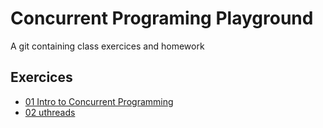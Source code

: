 # Concurrent Programing Playground

A git containing class exercices and homework

## Exercices

- [01 Intro to Concurrent Programming](./01_intro_to_concurrent_programming/REAME.md)
- [02 uthreads](./02_uthreads/README.adoc)
